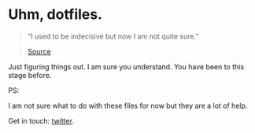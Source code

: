 # Uhm, dotfiles.

> “I used to be indecisive but now I am not quite sure.”

> [Source](https://www.goodreads.com/quotes/875872-i-used-to-be-indecisive-but-now-i-am-not)

Just figuring things out. I am sure you understand. You have been to this stage before.

PS:

I am not sure what to do with these files for now but they are a lot of help.

Get in touch: [twitter](http://www.twitter.com/ramidem).

